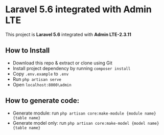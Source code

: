 # Laravel 5.6 integrated with Admin LTE
This project is **Laravel 5.6** integrated with **Admin LTE-2.3.11**

## How to Install
- Download this repo & extract or clone using Git
- Install project dependency by running `composer install`
- Copy `.env.example` to `.env`
- Run `php artisan serve`
- Open `localhost:8000\admin`

## How to generate code:
- Generate module: run `php artisan core:make-module {module name} {table name}`
- Generate model only: run `php artisan core:make-model {model name} {table name}`

